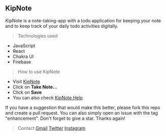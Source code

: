 ## KipNote

KipNote is a note-taking-app with a todo application for keeping your note and to keep track of your daily todo activities digitally.

> Technologies used
- JavaScript
- React
- Chakra UI
- Firebase

> How to use KipNote
- Visit [KipNote](KipNote.netlify.app)
- Click on **Take Note...**
- Click on **Save**
- You can also check [KipNote Help](KipNote.netlify.app/help)

If you have a suggestion that would make this better, please fork this repo and create a pull request. You can also simply open an issue with the tag "enhancement". Don't forget to give a star. Thanks again!

> Contact
[Gmail](mailto:mkinggrafix@gmail.com) 
[Twitter](https://twitter.com/codeboyfriend)
[Instagram](https://instagram.com/codeboyfriend)
